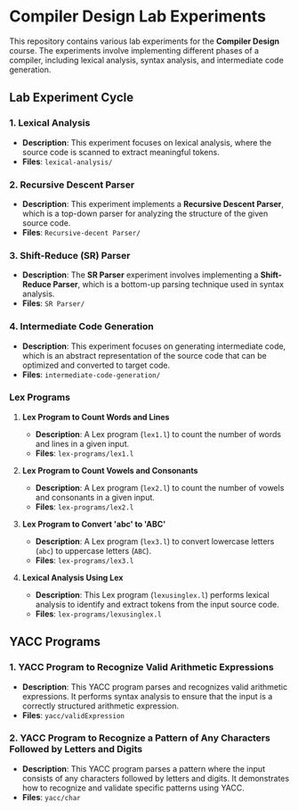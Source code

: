 # Compiler Design Lab Experiments

This repository contains various lab experiments for the **Compiler Design** course. The experiments involve implementing different phases of a compiler, including lexical analysis, syntax analysis, and intermediate code generation.

## Lab Experiment Cycle

### 1. Lexical Analysis
- **Description**: This experiment focuses on lexical analysis, where the source code is scanned to extract meaningful tokens.
- **Files**: `lexical-analysis/`

### 2. Recursive Descent Parser
- **Description**: This experiment implements a **Recursive Descent Parser**, which is a top-down parser for analyzing the structure of the given source code.
- **Files**: `Recursive-decent Parser/`

### 3. Shift-Reduce (SR) Parser
- **Description**: The **SR Parser** experiment involves implementing a **Shift-Reduce Parser**, which is a bottom-up parsing technique used in syntax analysis.
- **Files**: `SR Parser/`

### 4. Intermediate Code Generation
- **Description**: This experiment focuses on generating intermediate code, which is an abstract representation of the source code that can be optimized and converted to target code.
- **Files**: `intermediate-code-generation/`

### Lex Programs

1. **Lex Program to Count Words and Lines**
   - **Description**: A Lex program (`lex1.l`) to count the number of words and lines in a given input.
   - **Files**: `lex-programs/lex1.l`

2. **Lex Program to Count Vowels and Consonants**
   - **Description**: A Lex program (`lex2.l`) to count the number of vowels and consonants in a given input.
   - **Files**: `lex-programs/lex2.l`

3. **Lex Program to Convert 'abc' to 'ABC'**
   - **Description**: A Lex program (`lex3.l`) to convert lowercase letters (`abc`) to uppercase letters (`ABC`).
   - **Files**: `lex-programs/lex3.l`

4. **Lexical Analysis Using Lex**
   - **Description**: This Lex program (`lexusinglex.l`) performs lexical analysis to identify and extract tokens from the input source code.
   - **Files**: `lex-programs/lexusinglex.l`

## YACC Programs

### 1. YACC Program to Recognize Valid Arithmetic Expressions
- **Description**: This YACC program parses and recognizes valid arithmetic expressions. It performs syntax analysis to ensure that the input is a correctly structured arithmetic expression.
- **Files**: `yacc/validExpression`

### 2. YACC Program to Recognize a Pattern of Any Characters Followed by Letters and Digits
- **Description**: This YACC program parses a pattern where the input consists of any characters followed by letters and digits. It demonstrates how to recognize and validate specific patterns using YACC.
- **Files**: `yacc/char`

